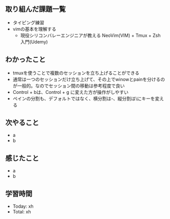 ## 取り組んだ課題一覧
- タイピング練習
- vimの基本を理解する
  - 現役シリコンバレーエンジニアが教える NeoVim(VIM) + Tmux + Zsh 入門(Udemy)
## わかったこと
- tmuxを使うことで複数のセッションを立ち上げることができる
- 通常は一つのセッションだけ立ち上げて、その上でwinowとpainを分けるのが一般的。なのでセッション間の移動は参考程度で良い
- Control + bは、Control + g に変えた方が操作がしやすい
- ペインの分割も、デフォルトではなく、横分割は-、縦分割は\にキーを変える
## 次やること
- a
- b
## 感じたこと
- a
- b
## 学習時間
- Today: xh
- Total: xh
